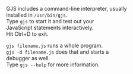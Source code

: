 GJS includes a command-line interpreter, usually  
installed in `/usr/bin/gjs`.  
Type `gjs` to start it and test out your  
JavaScript statements interactively.  
Hit Ctrl+D to exit.  

`gjs filename.js` runs a whole program.  
`gjs -d filename.js` does that and starts a  
debugger as well.  
Type `gjs --help` for more information.  
